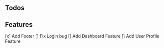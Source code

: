 ## Todos


## Features

[x] Add Footer
[] Fix Login bug
[] Add Dashboard Feature
[] Add User Profile Feature
